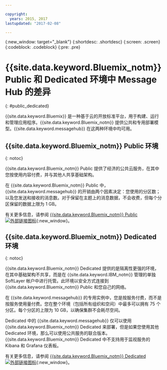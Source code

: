 ```yaml
---

copyright:
  years: 2015, 2017
lastupdated: "2017-02-08"

---
```


{:new_window: target="_blank"}
{:shortdesc: .shortdesc}
{:screen: .screen}
{:codeblock: .codeblock}
{:pre: .pre}

# {{site.data.keyword.Bluemix_notm}} Public 和 Dedicated 环境中 Message Hub 的差异
{: #public_dedicated}

{{site.data.keyword.Bluemix}} 是一种基于云的开放标准平台，用于构建、运行和管理应用程序。{{site.data.keyword.Bluemix_notm}} 提供公共和专用部署模型。{{site.data.keyword.messagehub}} 在这两种环境中均可用。

## {{site.data.keyword.Bluemix_notm}} Public 环境
{: notoc}

{{site.data.keyword.Bluemix_notm}} Public 提供了经济的公共云服务，在其中您按使用内容付费，并与其他人共享基础架构。

在 {{site.data.keyword.Bluemix_notm}} Public 中，{{site.data.keyword.messagehub}} 的开销由两个因素决定：您使用的分区数；以及您发送和接收的消息数。对于保留在主题上的消息数据，不会收费，但每个分区保留的数据上限为 1 GB。

有关更多信息，请参阅 [{{site.data.keyword.Bluemix_notm}} Public ![外部链接图标](../../icons/launch-glyph.svg "外部链接图标")](https://www.ibm.com/cloud-computing/bluemix/public){:new_window}。


## {{site.data.keyword.Bluemix_notm}} Dedicated 环境
{: notoc}

{{site.data.keyword.Bluemix_notm}} Dedicated 提供的是隔离性更强的环境，在其中基础架构不共享，而是在 {{site.data.keyword.IBM_notm}} 管理的单独 SoftLayer 帐户中进行托管。此环境以安全方式连接到 {{site.data.keyword.Bluemix_notm}} Public 和您自己的网络。

在 {{site.data.keyword.messagehub}} 的专用实例中，您是按服务付费，而不是按服务使用量付费。您在整个环境（包括所有组织和空间）中最多可以拥有 75 个分区。每个分区的上限为 10 GB，以确保集群不会耗尽空间。

Dedicated 中的 {{site.data.keyword.messagehub}} 仅可以使用 {{site.data.keyword.Bluemix_notm}} Dedicated 来部署，但是如果您使用其他 Dedicated 环境，那么可以使用公共服务的联合版本。
{{site.data.keyword.Bluemix_notm}} Dedicated 中不支持用于监视服务的 Kibana 和 Grafana 仪表板。

有关更多信息，请参阅 [{{site.data.keyword.Bluemix_notm}} Dedicated ![外部链接图标](../../icons/launch-glyph.svg "外部链接图标")](http://www.ibm.com/cloud-computing/bluemix/dedicated/){:new_window}。


